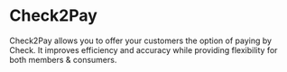 # Check2Pay
Check2Pay allows you to offer your customers the option of paying by Check. It improves efficiency and accuracy while providing flexibility for both members &amp; consumers.
